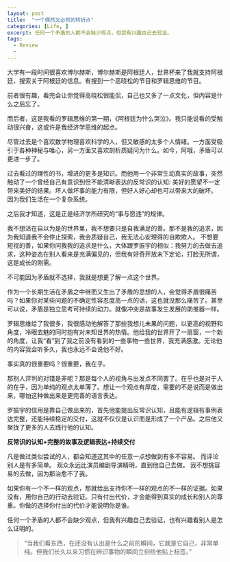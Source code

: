 ```yaml
---
layout: post
title:  "一个偶然又必然的转折点"
categories: [Life, ]
excerpt: 任何一个矛盾的人都不会缺少观点，但我有兴趣自己去验证。 
tags:
  - Review
  - 
---
```


大学有一段时间很喜欢博尔赫斯，博尔赫斯是阿根廷人，世界杯来了我就支持阿根廷，搜索关于阿根廷的信息。有搜到一个高晓松的节目和罗辑思维的节目。

前者很有趣，看完会让你觉得高晓松很能侃，自己也又多了一点文化，但内容是什么之后忘了。

而后者，这是我看的罗辑思维的第一期，《阿根廷为什么哭泣》。我只能说看的受触动很兴奋，这或许是我经济学思维的起点。

尽管过去是个喜欢数学物理喜欢科学的人，但又敏感的太多个人情绪。一方面受吸引于各种神秘与唯心，另一方面又喜欢剖析质疑问为什么。如今，阿哦，矛盾可以更进一步了。

过去看过的理性的书，增进的更多是知识。而他用一个非常生动真实的故事，突然触动了一个曾经自己有意识到但不能清晰表达的反常识的认知: 美好的愿望不一定带来美好的结果。坏人做坏事的能力有限，但好人好心却也可以带来大的破坏。
因为我们生活在一个复杂系统。

之后我才知道，这是正是经济学所研究的“事与愿违”的规律。

我不想活在自以为是的世界里，我不想要只是自我满足的善。那不是我的追求，因为我知道我不会停止探索，我会质疑自己，我无法心安理得的自欺欺人。
不想要短视的善，如果你问我我的追求是什么，大体跟罗振宇的相似：我努力的去做去追求，这种姿态在别人看来是充满偏见的，但我有好奇开放未下定论，打脸无所谓，这是成长的刚需。

不可能因为矛盾就不选择，我就是想更了解一点这个世界。

作为一个长期生活在矛盾之中继而又生出了矛盾的思想的人，会觉得矛盾很痛苦吗？如果你对某些问题的不确定性容忍度高一点的话，这也就没那么痛苦了。甚至可以说，矛盾是独立思考可持续的动力。就像冲突是故事发生发展的助推器一样。

罗辑思维给了我很多，我很感动他解答了那些我想儿未果的问题，以更高的视野和角度，冷眼去魅的同时抱有对未知世界的热情。他给我的世界开了一扇窗，一个新的角度，让我“看”到了我之前没有看到的一些事物一些世界，我充满感激。无论他的内容我会听多久，我也永远不会说他不好。

事实真的很重要吗？很重要，我在乎。

那别人评判的对错是非呢？那是每个人的视角与出发点不同罢了。在乎也是对于人的在乎，因为单纯的观点太单薄了。想让一个观点有厚度，需要的不是说而是做出来，哪怕这种做出来是更完善的语言表达。

罗振宇的信用是靠自己做出来的，首先他能提出反常识认知，且能有逻辑有事例表达完整，还能持续稳定的交付，这就不仅仅是认识而是形成了一个产品。之后他又聚拢了更多的人去践行他的认知。

**反常识的认知+完整的故事及逻辑表达+持续交付**

凡是做过类似尝试的人，都会知道这其中的任意一点想做到有多不容易。
而评论别人是有多简单。
观众永远比演员编剧导演精明，直到他自己去做。
我不想挑容易的去做，因为那治愈不了我。

如果你有一个不一样的观点，那就给出支持你不一样的观点的不一样的证据。如果没有，用你自己的行动去验证。只有付出代价，才会能得到真实的成长和别人的尊重。你做的选择你付出的代价才能说明你是谁。


任何一个矛盾的人都不会缺少观点，但我有兴趣自己去验证，也有兴趣看别人是怎么证明的。




> “当我们看东西，在还没有认出是什么之前的瞬间，它就是它自己，非常单纯。但我们长久以来习惯在辨识事物的瞬间立刻给他贴上标签。”


